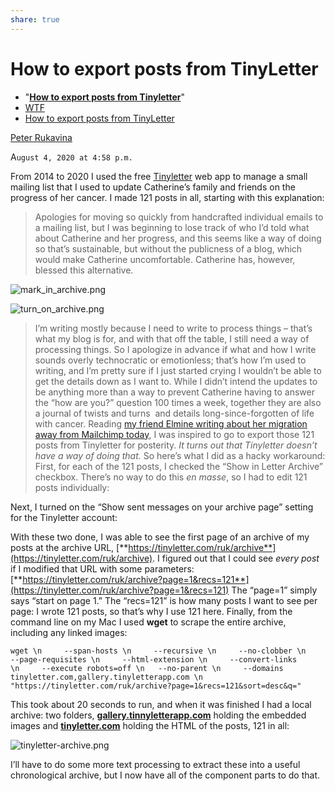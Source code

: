 ```yaml
---
share: true
---
```

# How to export posts from TinyLetter

- "[**How to export posts from Tinyletter**](https://ruk.ca/content/how-export-posts-tinyletter)"
- [WTF](https://davidblue.wtf/drafts/2B69766C-9820-4E84-8619-B3DC28F38EFD.html)
- [How to export posts from TinyLetter](craftdocs://open?blockId=B6BFB800-19EC-498F-B87B-D5F6EA21F045&spaceId=d64c60d3-b1ba-bda2-5e7a-5c1baae7751f)

[Peter Rukavina](https://ruk.ca/about-peter-rukavina)

A`ugust 4, 2020 at 4:58 p.m.`

From 2014 to 2020 I used the free [Tinyletter](http://tinyletter.com/) web app to manage a small mailing list that I used to update Catherine’s family and friends on the progress of her cancer. I made 121 posts in all, starting with this explanation:

> Apologies for moving so quickly from handcrafted individual emails to a mailing list, but I was beginning to lose track of who I’d told what about Catherine and her progress, and this seems like a way of doing so that’s sustainable, but without the publicness of a blog, which would make Catherine uncomfortable. Catherine has, however, blessed this alternative.

![mark_in_archive.png](https://ruk.ca/sites/ruk.ca/files/mark_in_archive.png)

![turn_on_archive.png](https://ruk.ca/sites/ruk.ca/files/turn_on_archive.png)

> I’m writing mostly because I need to write to process things – that’s what my blog is for, and with that off the table, I still need a way of processing things. So I apologize in advance if what and how I write sounds overly technocratic or emotionless; that’s how I’m used to writing, and I’m pretty sure if I just started crying I wouldn’t be able to get the details down as I want to.
While I didn’t intend the updates to be anything more than a way to prevent Catherine having to answer the “how are you?” question 100 times a week, together they are also a journal of twists and turns  and details long-since-forgotten of life with cancer.
Reading [my friend Elmine writing about her migration away from Mailchimp today](https://infullflow.net/2020/08/mailchimp-gives-me-more-than-i-want/), I was inspired to go to export those 121 posts from Tinyletter for posterity. *It turns out that Tinyletter doesn’t have a way of doing that.* So here’s what I did as a hacky workaround:
First, for each of the 121 posts, I checked the “Show in Letter Archive” checkbox. There’s no way to do this *en masse*, so I had to edit 121 posts individually:

Next, I turned on the “Show sent messages on your archive page” setting for the Tinyletter account:

With these two done, I was able to see the first page of an archive of my posts at the archive URL, [**https://tinyletter.com/ruk/archive**](https://tinyletter.com/ruk/archive).
I figured out that I could see *every post* if I modified that URL with some parameters: [**https://tinyletter.com/ruk/archive?page=1&recs=121**](https://tinyletter.com/ruk/archive?page=1&recs=121) The “page=1” simply says “start on page 1.” The “recs=121” is how many posts I want to see per page: I wrote 121 posts, so that’s why I use 121 here.
Finally, from the command line on my Mac I used **wget** to scrape the entire archive, including any linked images:

```other
wget \n     --span-hosts \n     --recursive \n     --no-clobber \n     --page-requisites \n     --html-extension \n     --convert-links \n     --execute robots=off \n	 --no-parent \n     --domains tinyletter.com,gallery.tinyletterapp.com \n         "https://tinyletter.com/ruk/archive?page=1&recs=121&sort=desc&q="
```

This took about 20 seconds to run, and when it was finished I had a local archive: two folders, [**gallery.tinnyletterapp.com**](http://gallery.tinnyletterapp.com) holding the embedded images and [**tinyletter.com**](http://tinyletter.com) holding the HTML of the posts, 121 in all:

![tinyletter-archive.png](https://ruk.ca/sites/ruk.ca/files/tinyletter-archive.png)

I’ll have to do some more text processing to extract these into a useful chronological archive, but I now have all of the component parts to do that.

